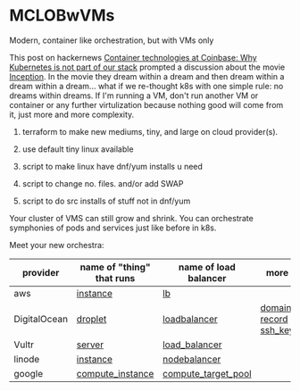 # MCLOBwVMs
Modern, container like orchestration, but with VMs only

This post on hackernews [Container technologies at Coinbase: Why Kubernetes is not part of our stack](https://news.ycombinator.com/item?id=23460066) prompted a discussion about the movie [Inception](https://en.wikipedia.org/wiki/Inception). In the movie they dream within a dream and then dream within a dream within a dream... what if we re-thought k8s with one simple rule: no dreams within dreams. If I'm running a VM, don't run another VM or container or any further virtulization because nothing good will come from it, just more and more complexity.

1. terraform to make new mediums, tiny, and large on cloud provider(s).

2. use default tiny linux available

3. script to make linux have dnf/yum installs u need

4. script to change no. files. and/or add SWAP

5. script to do src installs of stuff not in dnf/yum

Your cluster of VMS can still grow and shrink. You can orchestrate symphonies of pods and services just like before in k8s. 

Meet your new orchestra:

| provider | name of "thing" that runs | name of load balancer | more |
| --- | --- | --- | --- |
| aws | [instance](https://www.terraform.io/docs/providers/aws/r/instance.html) | [lb](https://www.terraform.io/docs/providers/aws/r/lb.html) |
| DigitalOcean | [droplet](https://www.terraform.io/docs/providers/do/r/droplet.html) | [loadbalancer](https://www.terraform.io/docs/providers/do/r/loadbalancer.html) | [domain](https://www.terraform.io/docs/providers/do/r/domain.html) [record](https://www.terraform.io/docs/providers/do/r/record.html) [ssh_key](https://www.terraform.io/docs/providers/do/r/ssh_key.html) |
| Vultr | [server](https://www.terraform.io/docs/providers/vultr/r/server.html) | [load_balancer](https://www.terraform.io/docs/providers/vultr/r/load_balancer.html) |
| linode | [instance](https://www.terraform.io/docs/providers/linode/r/instance.html) | [nodebalancer](https://www.terraform.io/docs/providers/linode/r/nodebalancer.html) |
| google | [compute_instance](https://www.terraform.io/docs/providers/google/r/compute_instance.html) | [compute_target_pool](https://www.terraform.io/docs/providers/google/r/compute_target_pool.html) |



